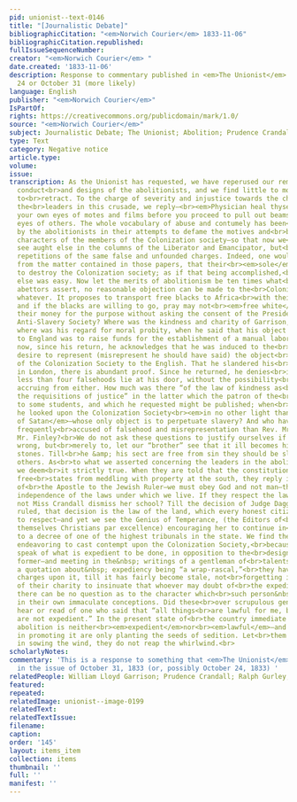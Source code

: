 ```yaml
---
pid: unionist--text-0146
title: "[Journalistic Debate]"
bibliographicCitation: "<em>Norwich Courier</em> 1833-11-06"
bibliographicCitation.republished: 
fullIssueSequenceNumber: 
creator: "<em>Norwich Courier</em> "
date.created: '1833-11-06'
description: Response to commentary published in <em>The Unionist</em> either October
  24 or October 31 (more likely)
language: English
publisher: "<em>Norwich Courier</em>"
IsPartOf: 
rights: https://creativecommons.org/publicdomain/mark/1.0/
source: "<em>Norwich Courier</em>"
subject: Journalistic Debate; The Unionist; Abolition; Prudence Crandall
type: Text
category: Negative notice
article.type: 
volume: 
issue: 
transcription: As the Unionist has requested, we have reperused our remarks upon the
  conduct<br>and designs of the abolitionists, and we find little to modify and nothing
  to<br>retract. To the charge of severity and injustice towards the characters of
  the<br>leaders in this crusade, we reply—<br><em>Physician heal thyselfˆ–</em>clear
  your own eyes of motes and films before you proceed to pull out beams from<br>the
  eyes of others. The whole vocabulary of abuse and contumely has been<br>exhausted
  by the abolitionists in their attempts to defame the motives and<br>blacken the
  characters of the members of the Colonization society—so that now we<br>scarcely
  see aught else in the columns of the Liberator and Emancipator, but<br>numerous
  repetitions of the same false and unfounded charges. Indeed, one would<br>think,
  from the matter contained in those papers, that their<br><em>sole</em>object is
  to destroy the Colonization society; as if that being accomplished,<br>every thing
  else was easy. Now let the merits of abolitionism be ten times what<br>its warmest
  abettors assert, no reasonable objection can be made to the<br>Colonization Society
  whatever. It proposes to transport free blacks to Africa<br>with their own consent,
  and if the blacks are willing to go, pray may not<br><em>free white</em>men give
  their money for the purpose without asking the consent of the President<br>of the
  Anti-Slavery Society? Where was the kindness and charity of Garrison, yea<br>more,
  where was his regard for moral probity, when he said that his object in<br>going
  to England was to raise funds for the establishment of a manual labor<br>school—and
  now, since his return, he acknowledges that he was induced to the<br>voyage by a
  desire to represent (misrepresent he should have said) the object<br>and designs
  of the Colonization Society to the English. That he slandered his<br>countrymen
  in London, there is abundant proof. Since he returned, he denies<br>it—so that no
  less than four falsehoods lie at his door, without the possibility<br>of any good
  accruing from either. How much was there “of the law of kindness as<br>well as of
  the requisitions of justice” in the latter which the patron of the<br>Unionist wrote
  to some students, and which he requested might be published; when<br>he said that
  he looked upon the Colonization Society<br><em>in no other light than an emissary
  of Satan</em>—whose only object is to perpetuate slavery? And who have been more
  frequently<br>accused of falsehood and misrepresentation than Rev. Mr. Gurley and
  Mr. Finley?<br>We do not ask these questions to justify ourselves if we have done
  wrong, but<br>merely to, let our “brother” see that it ill becomes him to throw
  stones. Till<br>he &amp; his sect are free from sin they should be slow in condemning
  others. As<br>to what we asserted concerning the leaders in the abolition enterprize,
  we deem<br>it strictly true. When they are told that the constitution forbids the
  free<br>states from meddling with property at the south, they reply in the language
  of<br>the Apostle to the Jewish Ruler—we must obey God and not man—thus asserting<br>their
  independence of the laws under which we live. If they respect the laws,<br>why does
  not Miss Crandall dismiss her school? Till the decision of Judge Dagget<br>is over
  ruled, that decision is the law of the land, which every honest citizen<br>is bound
  to respect—and yet we see the Genius of Temperance, (the Editors of<br>which call
  themselves Christians par excellence) encouraging her to continue in<br>opposition
  to a decree of one of the highest tribunals in the state. We find the<br>abolitionists
  endeavoring to cast contempt upon the Colonization Society,<br>because the latter
  speak of what is expedient to be done, in opposition to the<br>designs of the&nbsp;
  former—and meeting in the&nbsp; writings of a gentleman of<br>talents and learning,
  a quotation about&nbsp; expediency being “a wrap-rascal,”<br>they have rung the
  charges upon it, till it has fairly become stale, not<br>forgetting in the excess
  of their charity to insinuate that whoever may doubt of<br>the expediency of a measure,
  there can be no question as to the character which<br>such person&nbsp; should sustain
  in their own immaculate conceptions. Did these<br>over scrupulous gentlemen every
  hear or read of one who said that “all things<br>are lawful for me, but all things
  are not expedient.” In the present state of<br>the country immediate and unconditional
  abolition is neither<br><em>expedient</em>nor<br><em>lawful</em>—and those engaged
  in promoting it are only planting the seeds of sedition. Let<br>them beware that
  in sowing the wind, they do not reap the whirlwind.<br>
scholarlyNotes: 
commentary: 'This is a response to something that <em>The Unionist</em> published
  in the issue of October 31, 1833 (or, possibly October 24, 1833) '
relatedPeople: William Lloyd Garrison; Prudence Crandall; Ralph Gurley; Robert Finley
featured: 
repeated: 
relatedImage: unionist--image-0199
relatedText: 
relatedTextIssue: 
filename: 
caption: 
order: '145'
layout: items_item
collection: items
thumbnail: ''
full: ''
manifest: ''
---
```

